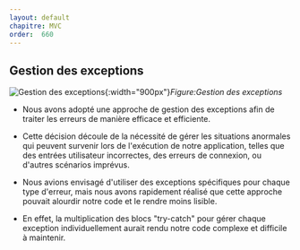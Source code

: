 ```yaml
---
layout: default
chapitre: MVC
order:  660
---
```


## Gestion des exceptions 

![Gestion des exceptions](/prototype/Analyse-Techniques/package-utilisé/images/exceptions.jpg){:width="900px"}*Figure:Gestion des exceptions*

<!-- note -->
- Nous avons adopté une approche de gestion des exceptions afin de traiter les erreurs de manière efficace et efficiente.
  
-  Cette décision découle de la nécessité de gérer les situations anormales qui peuvent survenir lors de l'exécution de notre application, telles que des entrées utilisateur incorrectes, des erreurs de connexion, ou d'autres scénarios imprévus.

- Nous avions envisagé d'utiliser des exceptions spécifiques pour chaque type d'erreur, mais nous avons rapidement réalisé que cette approche pouvait alourdir notre code et le rendre moins lisible.
  
-  En effet, la multiplication des blocs "try-catch" pour gérer chaque exception individuellement aurait rendu notre code complexe et difficile à maintenir.
  
<!-- new slide -->